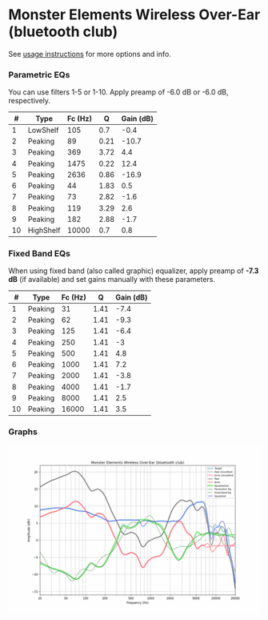 # Monster Elements Wireless Over-Ear (bluetooth club)
See [usage instructions](https://github.com/jaakkopasanen/AutoEq#usage) for more options and info.

### Parametric EQs
You can use filters 1-5 or 1-10. Apply preamp of -6.0 dB or -6.0 dB, respectively.

|   # | Type      |   Fc (Hz) |    Q |   Gain (dB) |
|-----|-----------|-----------|------|-------------|
|   1 | LowShelf  |       105 | 0.7  |        -0.4 |
|   2 | Peaking   |        89 | 0.21 |       -10.7 |
|   3 | Peaking   |       369 | 3.72 |         4.4 |
|   4 | Peaking   |      1475 | 0.22 |        12.4 |
|   5 | Peaking   |      2636 | 0.86 |       -16.9 |
|   6 | Peaking   |        44 | 1.83 |         0.5 |
|   7 | Peaking   |        73 | 2.82 |        -1.6 |
|   8 | Peaking   |       119 | 3.29 |         2.6 |
|   9 | Peaking   |       182 | 2.88 |        -1.7 |
|  10 | HighShelf |     10000 | 0.7  |         0.8 |

### Fixed Band EQs
When using fixed band (also called graphic) equalizer, apply preamp of **-7.3 dB** (if available) and set gains manually with these parameters.

|   # | Type    |   Fc (Hz) |    Q |   Gain (dB) |
|-----|---------|-----------|------|-------------|
|   1 | Peaking |        31 | 1.41 |        -7.4 |
|   2 | Peaking |        62 | 1.41 |        -9.3 |
|   3 | Peaking |       125 | 1.41 |        -6.4 |
|   4 | Peaking |       250 | 1.41 |        -3   |
|   5 | Peaking |       500 | 1.41 |         4.8 |
|   6 | Peaking |      1000 | 1.41 |         7.2 |
|   7 | Peaking |      2000 | 1.41 |        -3.8 |
|   8 | Peaking |      4000 | 1.41 |        -1.7 |
|   9 | Peaking |      8000 | 1.41 |         2.5 |
|  10 | Peaking |     16000 | 1.41 |         3.5 |

### Graphs
![](./Monster%20Elements%20Wireless%20Over-Ear%20(bluetooth%20club).png)
